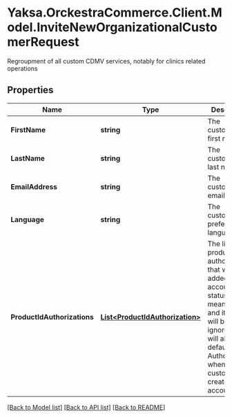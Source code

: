 # Yaksa.OrckestraCommerce.Client.Model.InviteNewOrganizationalCustomerRequest
Regroupment of all custom CDMV services, notably for clinics related operations

## Properties

Name | Type | Description | Notes
------------ | ------------- | ------------- | -------------
**FirstName** | **string** | The customer&#39;s first name. | [optional] 
**LastName** | **string** | The customer&#39;s last name. | [optional] 
**EmailAddress** | **string** | The customer&#39;s email address | [optional] 
**Language** | **string** | The customer&#39;s preferred language. | [optional] 
**ProductIdAuthorizations** | [**List&lt;ProductIdAuthorization&gt;**](ProductIdAuthorization.md) | The list of product authorizations that will be added to his account. The status here is meaningless and its value will be ignored, as it will always default to Authorized when the customer creates his account | [optional] 

[[Back to Model list]](../README.md#documentation-for-models) [[Back to API list]](../README.md#documentation-for-api-endpoints) [[Back to README]](../README.md)

